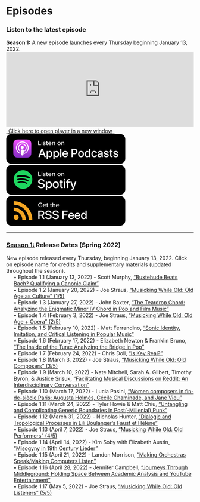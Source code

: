 <div class="hero-image" style="background-image: url('../images/pexels-jessica-lewis-583843.jpg');" alt="Iphone and Headphones. Photo by Jessica Lewis">
  <div class="hero-text" style="left:20%;">
    <h1>Episodes</h1>
  </div>
</div>

### Listen to the latest episode

<div class="announce">
<strong>Season 1:</strong> A new episode launches every Thursday beginning January 13, 2022.
</div>

<iframe style="width: 100%; height:200px; border:none;" frameborder="no" scrolling="no" seamless src="https://player.captivate.fm/show/d9c88032-2609-4757-82c7-860198cb482f/"></iframe>
_<a href="https://player.captivate.fm/show/d9c88032-2609-4757-82c7-860198cb482f/" target="_blank">Click here to open player in a new window</a>_
<div class="subscribemini">
<a href="https://podcasts.apple.com/us/podcast/smt-pod/id1570119752" target="_blank"><img class="podimage" src="/images/ApplePodcasts.svg" alt="Listen on Apple Podcasts"/></a>
<a href="https://open.spotify.com/show/04BPdqjp732Z1zEvyKXWO3?go=1&utm_source=embed_v3&t=0" target="_blank"><img class="podimage" src="/images/Spotify.svg" alt="Listen on Spotify"/></a>
<a href="https://feeds.captivate.fm/smt-pod/" target="_blank"><img class="podimage" src="/images/RSSFeed.svg" alt="Get the RSS"/></a>
</div>
<hr>

<h3><a href="season01">Season 1:</a> Release Dates (Spring 2022)</h3>
New episode released every Thursday, beginning January 13, 2022. Click on episode name for credits and supplementary materials (updated throughout the season).

<div style="margin-left:20px;">
• Episode 1.1 (January 13, 2022) - Scott Murphy, <a href="season01/#e1.1">“Buxtehude Beats Bach? Qualifying a Canonic Claim”</a><br/>
• Episode 1.2 (January 20, 2022) - Joe Straus, <a href="season01/#e1.2">“Musicking While Old: Old Age as Culture” (1/5)</a><br/>
• Episode 1.3 (January 27, 2022) - John Baxter, <a href="season01/#e1.3">“The Teardrop Chord: Analyzing the Enigmatic Minor IV Chord in Pop and Film Music”</a><br/>
• Episode 1.4 (February 3, 2022) - Joe Straus, <a href="season01/#e1.4">“Musicking While Old: Old Age + Opera” (2/5)</a><br/>
• Episode 1.5 (February 10, 2022) - Matt Ferrandino, <a href="season01/#e1.5">“Sonic Identity, Imitation, and Critical Listening in Popular Music”</a><br/>
• Episode 1.6 (February 17, 2022) - Elizabeth Newton & Franklin Bruno, <a href="season01/#e1.6">“The Inside of the Tune: Analyzing the Bridge in Pop”</a><br/>
• Episode 1.7 (February 24, 2022) - Chris Doll, <a href="season01/#e1.7">“Is Key Real?”</a><br/>
• Episode 1.8 (March 3, 2022) - Joe Straus, <a href="season01/#e1.8">“Musicking While Old: Old Composers” (3/5)</a><br/>
• Episode 1.9 (March 10, 2022) - Nate Mitchell, Sarah A. Gilbert, Timothy Byron, & Justice Srisuk, <a href="season01/#e1.9">“Facilitating Musical Discussions on Reddit: An Interdisciplinary Conversation"</a><br/>
• Episode 1.10 (March 17, 2022) - Lucia Pasini, <a href="season01/#e1.10">“Women composers in fin-de-siècle Paris: Augusta Holmès, Cécile Chaminade, and Jane Vieu”</a><br/>
• Episode 1.11 (March 24, 2022) - Tyler Howie & Matt Chiu, <a href="season01/#e1.11">“Untangling and Complicating Generic Boundaries in Post(-Millenial) Punk”</a><br/>
• Episode 1.12 (March 31, 2022) - Nicholas Hunter, <a href="season01/#e1.12">“Dialogic and Tropological Processes in Lili Boulanger’s Faust et Hélène”</a><br/>
• Episode 1.13 (April 7, 2022) - Joe Straus, <a href="season01/#e1.13">“Musicking While Old: Old Performers” (4/5)</a><br/>
• Episode 1.14 (April 14, 2022) - Kim Soby with Elizabeth Austin, <a href="season01/#e1.14">“Misogyny in 19th Century Lieder”</a><br/>
• Episode 1.15 (April 21, 2022) - Landon Morrison, <a href="season01/#e1.15">“Making Orchestras Speak/Making Computers Listen”</a><br/>
• Episode 1.16 (April 28, 2022) - Jennifer Campbell, <a href="season01/#e1.16">“Journeys Through Middleground: Holding Space Between Academic Analysis and YouTube Entertainment”</a><br/>
• Episode 1.17 (May 5, 2022) - Joe Straus, <a href="season01/#e1.17">“Musicking While Old: Old Listeners” (5/5)</a>
</div>

